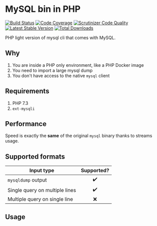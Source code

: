 # MySQL bin in PHP

[![Build Status](https://travis-ci.org/Slamdunk/mysql-php.svg?branch=master)](https://travis-ci.org/Slamdunk/mysql-php)
[![Code Coverage](https://scrutinizer-ci.com/g/Slamdunk/mysql-php/badges/coverage.png?b=master)](https://scrutinizer-ci.com/g/Slamdunk/mysql-php/?branch=master)
[![Scrutinizer Code Quality](https://scrutinizer-ci.com/g/Slamdunk/mysql-php/badges/quality-score.png?b=master)](https://scrutinizer-ci.com/g/Slamdunk/mysql-php/?branch=master)
[![Latest Stable Version](https://poser.pugx.org/slam/mysql-php/v/stable.svg)](https://packagist.org/packages/slam/mysql-php)
[![Total Downloads](https://poser.pugx.org/slam/mysql-php/downloads.png)](https://packagist.org/packages/slam/mysql-php)

PHP light version of mysql cli that comes with MySQL.

## Why

1. You are inside a PHP only environment, like a PHP Docker image
1. You need to import a large mysql dump
1. You don't have access to the native `mysql` client

## Requirements

1. PHP 7.3
1. `ext-mysqli`

## Performance

Speed is exactly the **same** of the original `mysql` binary thanks to streams usage.

## Supported formats

|Input type|Supported?|
|---|:---:|
|`mysqldump` output|:heavy_check_mark:|
|Single query on multiple lines|:heavy_check_mark:|
|Multiple query on single line|:x:|

## Usage

